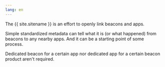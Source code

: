 ```yaml
---
lang: en
---
```

The {{ site.sitename }} is an effort to openly link beacons and apps.

Simple standardized metadata can tell what it is (or what happened) from beacons to any nearby apps. And it can be a starting point of some process.

Dedicated beacon for a certain app nor dedicated app for a certain beacon product aren't required.
